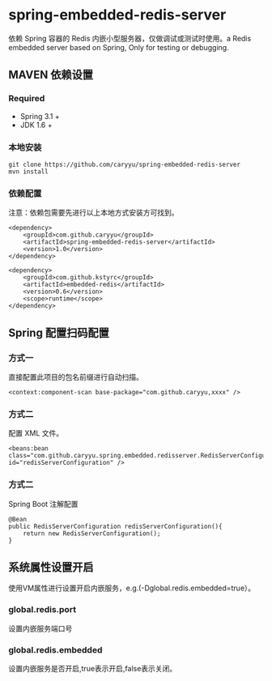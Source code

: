 # spring-embedded-redis-server
依赖 Spring 容器的 Redis 内嵌小型服务器，仅做调试或测试时使用。a Redis embedded server based on Spring, Only for testing or debugging.
## MAVEN 依赖设置
### Required
* Spring 3.1 +
* JDK 1.6 +
### 本地安装
```
git clone https://github.com/caryyu/spring-embedded-redis-server
mvn install
```
### 依赖配置
注意：依赖包需要先进行以上本地方式安装方可找到。
```
<dependency>
    <groupId>com.github.caryyu</groupId>
    <artifactId>spring-embedded-redis-server</artifactId>
    <version>1.0</version>
</dependency>

<dependency>
    <groupId>com.github.kstyrc</groupId>
    <artifactId>embedded-redis</artifactId>
    <version>0.6</version>
    <scope>runtime</scope>
</dependency>
```

## Spring 配置扫码配置

### 方式一
直接配置此项目的包名前缀进行自动扫描。
```
<context:component-scan base-package="com.github.caryyu,xxxx" />
```
### 方式二
配置 XML 文件。
```
<beans:bean class="com.github.caryyu.spring.embedded.redisserver.RedisServerConfiguration" id="redisServerConfiguration" />
```
### 方式二
Spring Boot 注解配置
```
@Bean
public RedisServerConfiguration redisServerConfiguration(){
    return new RedisServerConfiguration();
}
```
## 系统属性设置开启
使用VM属性进行设置开启内嵌服务，e.g.(-Dglobal.redis.embedded=true）。  
### global.redis.port
设置内嵌服务端口号
### global.redis.embedded
设置内嵌服务是否开启,true表示开启,false表示关闭。
